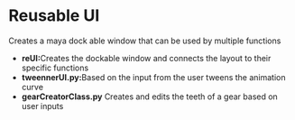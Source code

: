 <h1>Reusable UI</h1>
Creates a maya dock able window that can be used by multiple functions 

<ul>
  <li><b>reUI:</b>Creates the dockable window and connects the layout to their specific functions</li>
  <li><b>tweennerUI.py:</b>Based on the input from the user tweens the animation curve</li>
  <li><b>gearCreatorClass.py</b> Creates and edits the teeth of a gear based on user inputs</li>
  </ul>
  
    
